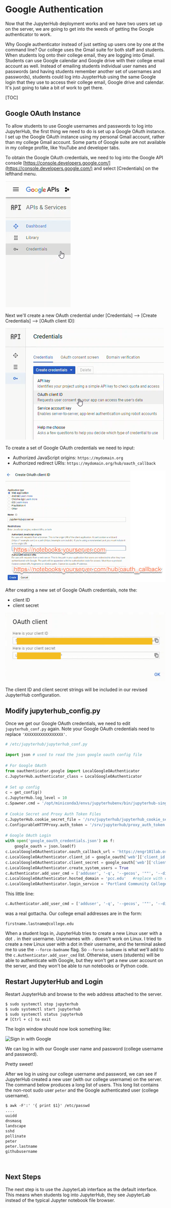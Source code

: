 # Google Authentication

Now that the JupyterHub deployment works and we have two users set up on the server, we are going to get into the weeds of getting the Google authenticator to work. 

Why Google authenticator instead of just setting up users one by one at the command line? Our college uses the Gmail suite for both staff and students. When students log onto their college email, they are logging into Gmail. Students can use Google calendar and Google drive with their college email account as well. Instead of emailing students individual user names and passwords (and having students remember another set of usernames and passwords), students could log into JuypterHub using the same Google login that they use to access their college email, Google drive and calendar. It's just going to take a bit of work to get there.

[TOC]

## Google OAuth Instance

To allow students to use Google usernames and passwords to log into JupyterHub, the first thing we need to do is set up a Google OAuth instance. I set up the Google OAuth instance using my personal Gmail account, rather than my college Gmail account. Some parts of Google suite are not available in my college profile, like YouTube and developer tabs. 

To obtain the Google OAuth credentials, we need to log into the Google API console [https://console.developers.google.com/](https://console.developers.google.com/) and select [Credentials] on the lefthand menu.

![Google oauth credentials](images/google_oauth_credentials.png)

Next we'll create a new OAuth credential under [Credentials] --> [Create Credentials] --> [OAuth client ID]:

![Google create credentials](images/google_oauth_create_credentials.png)

To create a set of Google OAuth credentials we need to input:

 * Authorized JavaScript origins: ```https://mydomain.org```
 * Authorized redirect URIs: ```https://mydomain.org/hub/oauth_callback```

![Google js origins and callback url](images/google_oauth_javascript_origins_redirect_uri.png)

After creating a new set of Google OAuth credentials, note the:

 * client ID
 * client secret
 
![Google client ID and secret](images/google_oauth_client_id_and_secret.png)
 
 The client ID and client secret strings will be included in our revised JupyterHub configuration.

## Modify jupyterhub_config.py

Once we get our Google OAuth credentials, we need to edit ```jupyterhub_conf.py``` again. Note your Google OAuth credentials need to replace ```'XXXXXXXXXXXXXXXXX'```. 

```python
# /etc/jupyterhub/jupyterhub_conf.py

import json # used to read the json google oauth config file

# For Google OAuth
from oauthenticator.google import LocalGoogleOAuthenticator
c.JupyterHub.authenticator_class = LocalGoogleOAuthenticator

# Set up config
c = get_config()
c.JupyterHub.log_level = 10
c.Spawner.cmd = '/opt/miniconda3/envs/jupyterhubenv/bin/jupyterhub-singleuser'

# Cookie Secret and Proxy Auth Token Files
c.JupyterHub.cookie_secret_file = '/srv/jupyterhub/jupyterhub_cookie_secret'
c.ConfigurableHTTPProxy.auth_token = '/srv/jupyterhub/proxy_auth_token'

# Google OAuth Login
with open('google_oauth_credentials.json') as f:
    google_oauth = json.load(f)  
c.LocalGoogleOAuthenticator.oauth_callback_url = 'https://engr101lab.org/hub/oauth_callback'
c.LocalGoogleOAuthenticator.client_id = google_oauth['web']['client_id']
c.LocalGoogleOAuthenticator.client_secret = google_oauth['web']['client_secret']
c.LocalGoogleOAuthenticator.create_system_users = True
c.Authenticator.add_user_cmd = ['adduser', '-q', '--gecos', '""', '--disabled-password', '--force-badname']
c.LocalGoogleOAuthenticator.hosted_domain = 'pcc.edu'   #replace with collegedomain.edj
c.LocalGoogleOAuthenticator.login_service = 'Portland Community College'  #replace with 'College Name'

``` 

This little line:

```python
c.Authenticator.add_user_cmd = ['adduser', '-q', '--gecos', '""', '--disabled-password', '--force-badname']
```

was a real gottacha. Our college email addresses are in the form:

```firstname.lastname@college.edu```

When a student logs in, JupyterHub tries to create a new Linux user with a dot ```.``` in their username. Usernames with ```.``` doesn't work on Linux. I tried to create a new Linux user with a dot in their username, and the terminal asked me to use the ```--force-badname``` flag. So ```--force-badname``` is what we'll add to the ```c.Authenticator.add_user_cmd``` list. Otherwise, users (students) will be able to authenticate with Google, but they won't get a new user account on the server, and they won't be able to run notebooks or Python code.

## Restart JupyterHub and Login

Restart JupyterHub and browse to the web address attached to the server.

```
$ sudo systemctl stop jupyterhub
$ sudo systemctl start jupyterhub
$ sudo systemctl status jupyterhub
# [Ctrl + c] to exit
```

The login window should now look something like:

![Sign in with Google](images/sign_in_with_google.PNG)

We can log in with our Google user name and password (college username and password). 

Pretty sweet!

After we log in using our college username and password, we can see if JupyterHub created a new user (with our college username) on the server. The command below produces a long list of users. This long list contains the non-root sudo user ```peter``` and the Google authenticated user (college username).

```text
$ awk -F':' '{ print $1}' /etc/passwd
....
uuidd
dnsmasq
landscape
sshd
pollinate
peter
peter.lastname
githubusername
```

<br>

## Next Steps

The next step is to use the JupyterLab interface as the default interface. This means when students log into JupyterHub, they see JupyterLab instead of the typical Jupyter notebook file browser.

<br>
